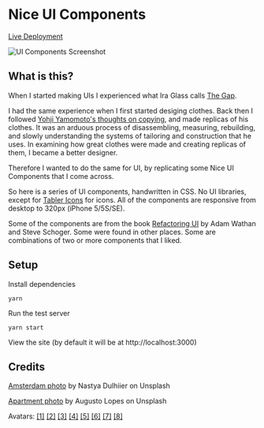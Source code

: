 # Nice UI Components

[Live Deployment](https://c-ehrlich.github.io/nice-ui-components/)

![UI Components Screenshot](https://user-images.githubusercontent.com/8353666/175956230-4b670cc3-5cd7-4b9e-ab91-9ac538257974.png)

## What is this?

When I started making UIs I experienced what Ira Glass calls [The Gap](https://vimeo.com/85040589).

I had the same experience when I first started desiging clothes. Back then I followed [Yohji Yamomoto's thoughts on copying](https://www.facebook.com/businessoffashion/videos/yohji-yamamoto-on-copying/10153711730692428/), and made replicas of his clothes. It was an arduous process of disassembling, measuring, rebuilding, and slowly understanding the systems of tailoring and construction that he uses. In examining how great clothes were made and creating replicas of them, I became a better designer.

Therefore I wanted to do the same for UI, by replicating some Nice UI Components that I come across. 

So here is a series of UI components, handwritten in CSS. No UI libraries, except for [Tabler Icons](https://www.npmjs.com/package/tabler-icons-react) for icons. All of the components are responsive from desktop to 320px (iPhone 5/5S/SE).

Some of the components are from the book [Refactoring UI](https://www.refactoringui.com/) by Adam Wathan and Steve Schoger. Some were found in other places. Some are combinations of two or more components that I liked.

## Setup

Install dependencies
```
yarn
```
Run the test server
```
yarn start
```
View the site (by default it will be at http://localhost:3000)

## Credits

[Amsterdam photo](https://unsplash.com/photos/3Ze88tZX-p0) by Nastya Dulhiier on Unsplash

[Apartment photo](https://unsplash.com/photos/4pYg5OUJUrk) by Augusto Lopes on Unsplash

Avatars:
[[1]](https://unsplash.com/photos/IF9TK5Uy-KI) [[2]](https://unsplash.com/photos/iEEBWgY_6lA) [[3]](https://unsplash.com/photos/K84vnnzxmTQ) [[4]](https://unsplash.com/photos/MTZTGvDsHFY) [[5]](https://unsplash.com/photos/kVg2DQTAK7c) [[6]](https://unsplash.com/photos/ExVlW9b648Q) [[7]](https://unsplash.com/photos/jKuch64WZ_o) [[8]](https://unsplash.com/photos/ocOW8-uiAjk)
